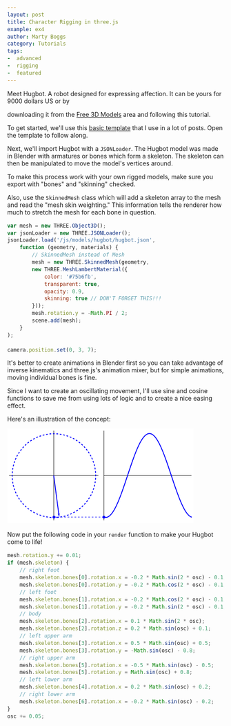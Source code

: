 ```yaml
---
layout: post
title: Character Rigging in three.js
example: ex4
author: Marty Boggs
category: Tutorials
tags:
-  advanced
-  rigging
-  featured
---
```

Meet Hugbot. A robot designed for expressing affection. It can be yours for 9000 dollars US or by
<!--more-->
downloading it from the [Free 3D Models](/models/hugbot) area and following this tutorial.

To get started, we'll use this <a href="/threejs-world-blank-template.html" download="threejs-world-{{page.example}}.html">basic template</a> that I use in a lot of posts. Open the template to follow along.

Next, we'll import Hugbot with a `JSONLoader`. The Hugbot model was made in Blender with armatures or bones which form a skeleton. The skeleton can then be manipulated to move the model's vertices around.

To make this process work with your own rigged models, make sure you export with "bones" and "skinning" checked.

Also, use the `SkinnedMesh` class which will add a skeleton array to the mesh and read the "mesh skin weighting." This information tells the renderer how much to stretch the mesh for each bone in question.

```javascript
var mesh = new THREE.Object3D();
var jsonLoader = new THREE.JSONLoader();
jsonLoader.load('/js/models/hugbot/hugbot.json',
	function (geometry, materials) {
		// SkinnedMesh instead of Mesh
		mesh = new THREE.SkinnedMesh(geometry,
		new THREE.MeshLambertMaterial({
			color: '#75b6fb',
			transparent: true,
			opacity: 0.9,
			skinning: true // DON'T FORGET THIS!!!
		}));
		mesh.rotation.y = -Math.PI / 2;
		scene.add(mesh);
	}
);

camera.position.set(0, 3, 7);
```

It's better to create animations in Blender first so you can take advantage of inverse kinematics and three.js's animation mixer, but for simple animations, moving individual bones is fine.

Since I want to create an oscillating movement, I'll use sine and cosine functions to save me from using lots of logic and to create a nice easing effect.

Here's an illustration of the concept:

<img src="/images/sine.gif">

Now put the following code in your `render` function to make your Hugbot come to life!

```javascript
mesh.rotation.y += 0.01;
if (mesh.skeleton) {
	// right foot
	mesh.skeleton.bones[0].rotation.x = -0.2 * Math.sin(2 * osc) - 0.1;
	mesh.skeleton.bones[0].rotation.y = -0.2 * Math.cos(2 * osc) - 0.1;
	// left foot
	mesh.skeleton.bones[1].rotation.x = -0.2 * Math.cos(2 * osc) - 0.1;
	mesh.skeleton.bones[1].rotation.y = -0.2 * Math.sin(2 * osc) - 0.1;
	// body
	mesh.skeleton.bones[2].rotation.x = 0.1 * Math.sin(2 * osc);
	mesh.skeleton.bones[2].rotation.z = 0.2 * Math.sin(osc) + 0.1;
	// left upper arm
	mesh.skeleton.bones[3].rotation.x = 0.5 * Math.sin(osc) + 0.5;
	mesh.skeleton.bones[3].rotation.y = -Math.sin(osc) - 0.8;
	// right upper arm
	mesh.skeleton.bones[5].rotation.x = -0.5 * Math.sin(osc) - 0.5;
	mesh.skeleton.bones[5].rotation.y = Math.sin(osc) + 0.8;
	// left lower arm
	mesh.skeleton.bones[4].rotation.x = 0.2 * Math.sin(osc) + 0.2;
	// right lower arm
	mesh.skeleton.bones[6].rotation.x = -0.2 * Math.sin(osc) - 0.2;
}
osc += 0.05;
```
